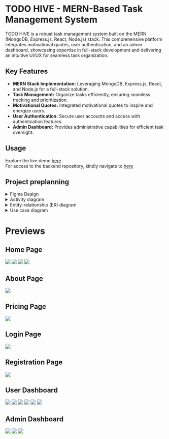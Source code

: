 # TODO HIVE - MERN-Based Task Management System

TODO HIVE is a robust task management system built on the MERN (MongoDB, Express.js, React, Node.js) stack. This comprehensive platform integrates motivational quotes, user authentication, and an admin dashboard, showcasing expertise in full-stack development and delivering an intuitive UI/UX for seamless task organization.

## Key Features

- **MERN Stack Implementation:** Leveraging MongoDB, Express.js, React, and Node.js for a full-stack solution.
- **Task Management:** Organize tasks efficiently, ensuring seamless tracking and prioritization.
- **Motivational Quotes:** Integrated motivational quotes to inspire and energize users.
- **User Authentication:** Secure user accounts and access with authentication features.
- **Admin Dashboard:** Provides administrative capabilities for efficient task oversight.

## Usage

Explore the live demo [here](https://last-semester-project-frontend.netlify.app/) <br>
For access to the backend repository, kindly navigate to [here](https://github.com/Salf1-Sabit/Todo-App-II-server-)

## Project preplanning

<details>
  <summary>Figma Design</summary>
  
  ![Figma Design](https://www.figma.com/file/k2S71zIxJ9O0rzTqtXuZ5T/TODO-APP-UI?type=design&node-id=0%3A1&mode=design&t=6HtqSUk3EJEX5IM0-1)
</details>


<details>
  <summary>Activity diagram</summary>
  
  ![Activity Diagram](https://github.com/Salf1-Sabit/Todo-App-II/assets/70028517/b53acafb-6dbc-4bc9-8715-14967885f3ee)
</details>

<details>
  <summary>Entity-relationship (ER) diagram</summary>

  ![Entity-relationship (ER) diagram](https://github.com/Salf1-Sabit/Todo-App-II/raw/master/assets/70028517/6ef21628-48db-45ea-b12d-3e8f1e865bd8.jpg)
</details>

<details>
  <summary>Use case diagram</summary>

  ![Use case diagram](https://github.com/Salf1-Sabit/Todo-App-II/raw/master/assets/70028517/7672c747-208e-4b0a-ab5d-bf853db1f511.png)
</details>



# Previews
## Home Page
![](https://github.com/Salf1-Sabit/Todo-App-II/assets/70028517/51a9dcc4-6d02-43fd-86e8-93aeac5f7a75)
![](https://github.com/Salf1-Sabit/Todo-App-II/assets/70028517/d1285da8-936a-4f35-8651-6e1722894ae9)
![](https://github.com/Salf1-Sabit/Todo-App-II/assets/70028517/f8c31011-f644-4654-9a50-1a8f23950845)
![](https://github.com/Salf1-Sabit/Todo-App-II/assets/70028517/ddeb71ab-4942-4106-b5d5-295021eb35e9)

## About Page
![](https://github.com/Salf1-Sabit/Todo-App-II/assets/70028517/c63822f4-8bc4-4f50-8ecc-e85d6842d42e)

## Pricing Page
![](https://github.com/Salf1-Sabit/Todo-App-II/assets/70028517/bd10ded3-5034-4da9-8273-277637b629fe)

## Login Page
![](https://github.com/Salf1-Sabit/Todo-App-II/assets/70028517/c262530b-7181-4497-b780-db53a1345e39)

## Registration Page
![](https://github.com/Salf1-Sabit/Todo-App-II/assets/70028517/f6dc2405-9e15-413c-8112-91647a922505)

## User Dashboard
![](https://github.com/Salf1-Sabit/Todo-App-II/assets/70028517/eda4d3a3-adc6-41a8-8c79-95ee40349ce1)
![](https://github.com/Salf1-Sabit/Todo-App-II/assets/70028517/6e707593-4555-406a-98b0-ef9c57f553c8)
![](https://github.com/Salf1-Sabit/Todo-App-II/assets/70028517/9489ec1e-433e-43a6-947f-2cfe2cfeb713)
![](https://github.com/Salf1-Sabit/Todo-App-II/assets/70028517/abbb657b-468b-42e1-be75-b2576c3ef3b2)
![](https://github.com/Salf1-Sabit/Todo-App-II/assets/70028517/4d9f6531-b320-4970-aa13-75de01c9cbd2)
![](https://github.com/Salf1-Sabit/Todo-App-II/assets/70028517/6dda77f7-e8cc-4fa9-889a-daf8c46503d0)

## Admin Dashboard
![](https://github.com/Salf1-Sabit/Todo-App-II/assets/70028517/7d2f0be0-0596-4069-849c-fad6c476b3ad)
![](https://github.com/Salf1-Sabit/Todo-App-II/assets/70028517/e001c80c-a4cb-4a24-a279-5eaa963ed4b7)
![](https://github.com/Salf1-Sabit/Todo-App-II/assets/70028517/c9f7ee61-f87e-4b57-8fed-4f1a09067dbf)




